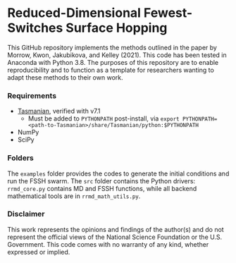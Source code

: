 # Reduced-Dimensional Fewest-Switches Surface Hopping

This GitHub repository implements the methods outlined in the paper by Morrow, Kwon, Jakubikova, and Kelley (2021). This code has been tested in Anaconda with Python 3.8. The purposes of this repository are to enable reproducibility and to function as a template for researchers wanting to adapt these methods to their own work.

### Requirements
- [Tasmanian](https://tasmanian.ornl.gov/), verified with v7.1
    - Must be added to `PYTHONPATH` post-install, via `export PYTHONPATH=<path-to-Tasmanian>/share/Tasmanian/python:$PYTHONPATH`
- NumPy
- SciPy

### Folders
The `examples` folder provides the codes to generate the initial conditions and run the FSSH swarm. The `src` folder contains the Python drivers: `rrmd_core.py` contains MD and FSSH functions, while all backend mathematical tools are in `rrmd_math_utils.py`.

### Disclaimer
This work represents the opinions and findings of the author(s) and do not represent the official views of the National Science Foundation or the U.S. Government. This code comes with no warranty of any kind, whether expressed or implied.

